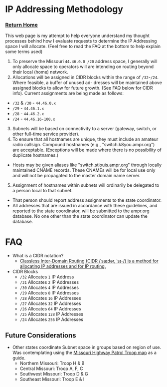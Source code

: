 # IP Addressing Methodology 
### [Return Home](index.md)

This web page is my attempt to help everyone understand my thought processes behind how I evaluate requests to determine the IP Addressing space I will allocate. (Feel free to read the FAQ at the bottom to help explain some terms used)


1. To preserve the Missouri `44.46.0.0 /20` address space, I generally will only allocate space to operators will are intending on routing beyond their local (home) network.
2. Allocations will be assigned in CIDR blocks within the range of `/32`-`/24`. Where feasible, a buffer of unused ad- dresses will be maintained above assigned blocks to allow for future growth. (See FAQ below for CIDR info).  Current assignments are being made as follows:
  * `/32` & `/30` - `44.46.0.x`
  * `/29` - `44.46.1.x`
  * `/28` - `44.46.2.x`
  * `/24` - `44.46.16-100.x`
3. Subnets will be based on connectivity to a server (gateway, switch, or other full-time service provider).
4. To ensure that all hostnames are unique, they must include an amateur radio callsign. Compound hostnames (e.g., "switch.k8you.ampr.org") are acceptable. (Exceptions will be made where there is no possibility of duplicate hostnames.)
  * Hosts may be given aliases like "switch.stlouis.ampr.org" through locally maintained CNAME records. These CNAMEs will be for local use only and will not be propagated to the master domain name server.
5. Assignment of hostnames within subnets will ordinarily be delegated to a person local to that subnet.
  * That person should report address assignments to the state coordinator.
  * All addresses that are issued in accordance with these guidelines, and reported to the state coordinator, will be submitted to the ampr.org database. No one other than the state coordinator can update the database.

# FAQ
* What is a CIDR notation?
  * [Classless Inter-Domain Routing (CIDR /ˈsaɪdər, ˈsɪ-/) is a method for allocating IP addresses and for IP routing.](https://en.wikipedia.org/wiki/Classless_Inter-Domain_Routing)
* CIDR Blocks
  * `/32` Allocates `1` IP Address
  * `/31` Allocates `2` IP Addresses
  * `/30` Allocates `4` IP Addresses
  * `/29` Allocates `8` IP Addresses
  * `/28` Allocates `16` IP Addresses
  * `/27` Allocates `32` IP Addresses
  * `/26` Allocates `64` IP Addresses
  * `/25` Allocates `128` IP Addresses
  * `/24` Allocates `256` IP Addresses

## Future Considerations
* Other states coordinate Subnet space in groups based on region of use.  Was contemplating using the [Missouri Highway Patrol Troop map](https://www.mshp.dps.missouri.gov/MSHPWeb/DevelopersPages/TroopHeadquarters/troopIndex.html) as a guide.
  * Northern Missouri: Troop H & B
  * Central Missouri: Troop A, F, C
  * Southwest Missouri: Troop D & G
  * Southeast Missouri: Troop E & I
